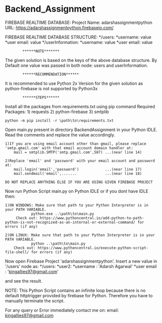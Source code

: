 # Backend_Assignment


FIREBASE REALTIME DATABASE:
	Project Name: adarshassignmentpython
	URL: https://adarshassignmentpython.firebaseio.com/

FIREBASE REALTIME DATABASE STRUCTURE:
            */users:
		*username: value
		*user email: value
	   */userInformation:
		*username: value
		*user email: value

			******NOTE*******
The given solution is based on the keys of the above database structure.
By Default one value was passed in both node: users and userInformation.

			******RECOMMENDATION******
It is recommended to use Python 2x Version for the given solution as python-firebase is not supported by Python3x


			******STEPS******
Install all the packages from requirements.txt using pip command
Required Packages: 1) requests
		   2) python-firebase
		   3) smtplib

	python -m pip install -r \path\to\requirements.txt



Open main.py present in directory BackendAssignment in your Python IDLE. Read the comments and replace the value accordingly.

	1)If you are using email account other than gmail, please replace 'smtp.gmail.com' with that email account domain handler at:
		mail = smtplib.SMTP('smtp.gmail.com',587) ...(near line 14)

	2)Replace 'email' and 'password' with your email account and password at:
		mail.login('email','password')            ...(near line 17)
		mail.sendmail('email',.......             ...(near line 18)

	DO NOT REPLACE ANYTHING ELSE IF YOU ARE USING GIVEN FIREBASE PROJECT

Now run Python Script main.py on Python IDLE or if you dont have IDLE then:

	1)ON WINDOWS: Make sure that path to your Python Interpreter is in your PATH VARIABLE.
				python.exe ..\path\to\main.py
		 Check out: https://www.pythoncentral.io/add-python-to-path-python-is-not-recognized-as-an-internal-or-external-command/ for errors (if any)
	
	2)ON LINUX: Make sure that path to your Python Interpreter is in your PATH VARIABLE.
				python ..\path\to\main.py
		Check out: https://www.pythoncentral.io/execute-python-script-file-shell/ for errors (if any)



Now open Firebase Project 'adarshassignmentpython'. Insert a new value in '/users' node as:
	     */users:
		*user2:
		    *username : 'Adarsh Agarwal'
		    *user email : 'kingallies97@gmail.com'

and see the result.

NOTE: This Python Script contains an infinite loop because there is no default httptrigger provided by firebase for Python. Therefore you have to manually terminate the script.

For any query or Error immediately contact me on:
email: kingallies97@gmail.com